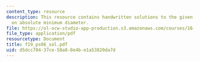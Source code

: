 ```yaml
---
content_type: resource
description: This resource contains handwritten solutions to the given problem set
  on absolute minimum diameter.
file: https://ol-ocw-studio-app-production.s3.amazonaws.com/courses/16-01-unified-engineering-i-ii-iii-iv-fall-2005-spring-2006/d5dcc70437ce58a88e4be1a53820da7d_f19_ps06_sol.pdf
file_type: application/pdf
resourcetype: Document
title: f19_ps06_sol.pdf
uid: d5dcc704-37ce-58a8-8e4b-e1a53820da7d
---
```


